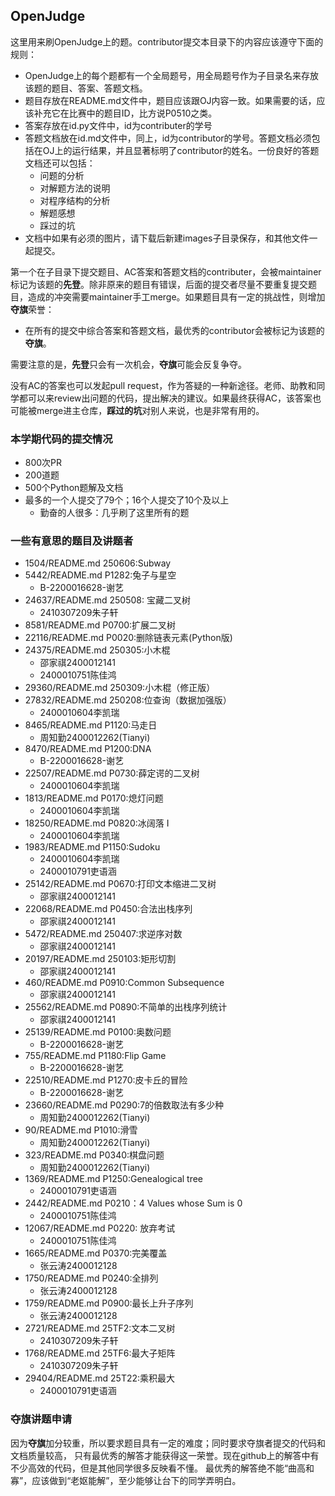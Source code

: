 ## OpenJudge

这里用来刷OpenJudge上的题。contributor提交本目录下的内容应该遵守下面的规则：<br>
- OpenJudge上的每个题都有一个全局题号，用全局题号作为子目录名来存放该题的题目、答案、答题文档。
- 题目存放在README.md文件中，题目应该跟OJ内容一致。如果需要的话，应该补充它在比赛中的题目ID，比方说P0510之类。
- 答案存放在id.py文件中，id为contributer的学号
- 答题文档放在id.md文件中，同上，id为contributor的学号。答题文档必须包括在OJ上的运行结果，并且显著标明了contributor的姓名。一份良好的答题文档还可以包括：
	- 问题的分析
	- 对解题方法的说明
	- 对程序结构的分析
	- 解题感想
	- 踩过的坑
- 文档中如果有必须的图片，请下载后新建images子目录保存，和其他文件一起提交。

第一个在子目录下提交题目、AC答案和答题文档的contributer，会被maintainer标记为该题的**先登**。除非原来的题目有错误，后面的提交者尽量不要重复提交题目，造成的冲突需要maintainer手工merge。如果题目具有一定的挑战性，则增加**夺旗**荣誉：
- 在所有的提交中综合答案和答题文档，最优秀的contributor会被标记为该题的**夺旗**。

需要注意的是，**先登**只会有一次机会，**夺旗**可能会反复争夺。

没有AC的答案也可以发起pull request，作为答疑的一种新途径。老师、助教和同学都可以来review出问题的代码，提出解决的建议。如果最终获得AC，该答案也可能被merge进主仓库，**踩过的坑**对别人来说，也是非常有用的。

### 本学期代码的提交情况

- 800次PR
- 200道题
- 500个Python题解及文档
- 最多的一个人提交了79个；16个人提交了10个及以上
    - 勤奋的人很多：几乎刷了这里所有的题

### 一些有意思的题目及讲题者
- 1504/README.md       250606:Subway
- 5442/README.md       P1282:兔子与星空
    - B-2200016628-谢艺
- 24637/README.md      250508: 宝藏二叉树
    - 2410307209朱子轩
- 8581/README.md       P0700:扩展二叉树
- 22116/README.md      P0020:删除链表元素(Python版)
- 24375/README.md      250305:小木棍
    - 邵家祺2400012141
    - 2400010751陈佳鸿
- 29360/README.md      250309:小木棍（修正版）
- 27832/README.md      250208:位查询（数据加强版）
    - 2400010604李凯瑞
- 8465/README.md       P1120:马走日
    - 周知勤2400012262(Tianyi)
- 8470/README.md       P1200:DNA
    - B-2200016628-谢艺
- 22507/README.md      P0730:薛定谔的二叉树
    - 2400010604李凯瑞
- 1813/README.md       P0170:熄灯问题
    - 2400010604李凯瑞
- 18250/README.md      P0820:冰阔落 I
    - 2400010604李凯瑞
- 1983/README.md       P1150:Sudoku
    - 2400010604李凯瑞
    - 2400010791吏语涵
- 25142/README.md      P0670:打印文本缩进二叉树
    - 邵家祺2400012141
- 22068/README.md      P0450:合法出栈序列
    - 邵家祺2400012141
- 5472/README.md       250407:求逆序对数
    - 邵家祺2400012141
- 20197/README.md      250103:矩形切割
    - 邵家祺2400012141
- 460/README.md        P0910:Common Subsequence
    - 邵家祺2400012141
- 25562/README.md      P0890:不简单的出栈序列统计
    - 邵家祺2400012141
- 25139/README.md      P0100:奥数问题
    - B-2200016628-谢艺
- 755/README.md        P1180:Flip Game
    - B-2200016628-谢艺
- 22510/README.md      P1270:皮卡丘的冒险
    - B-2200016628-谢艺
- 23660/README.md      P0290:7的倍数取法有多少种
    - 周知勤2400012262(Tianyi)
- 90/README.md         P1010:滑雪
    - 周知勤2400012262(Tianyi)
- 323/README.md        P0340:棋盘问题
    - 周知勤2400012262(Tianyi)
- 1369/README.md       P1250:Genealogical tree
    - 2400010791吏语涵
- 2442/README.md       P0210：4 Values whose Sum is 0
    - 2400010751陈佳鸿
- 12067/README.md      P0220: 放弃考试
    - 2400010751陈佳鸿
- 1665/README.md       P0370:完美覆盖
    - 张云涛2400012128
- 1750/README.md       P0240:全排列
    - 张云涛2400012128
- 1759/README.md       P0900:最长上升子序列
    - 张云涛2400012128
- 2721/README.md       25TF2:文本二叉树
    - 2410307209朱子轩
- 1768/README.md       25TF6:最大子矩阵
    - 2410307209朱子轩
- 29404/README.md      25T22:乘积最大
    - 2400010791吏语涵
    
### 夺旗讲题申请

因为**夺旗**加分较重，所以要求题目具有一定的难度；同时要求夺旗者提交的代码和文档质量较高，
只有最优秀的解答才能获得这一荣誉。现在github上的解答中有不少高效的代码，但是其他同学很多反映看不懂。
最优秀的解答绝不能“曲高和寡”，应该做到“老妪能解”，至少能够让台下的同学弄明白。

